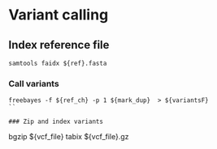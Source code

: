 # Variant calling
## Index reference file
```
samtools faidx ${ref}.fasta
```

### Call variants

```
freebayes -f ${ref_ch} -p 1 ${mark_dup}  > ${variantsF}
``

### Zip and index variants

```
bgzip ${vcf_file}
tabix ${vcf_file}.gz
```
